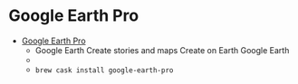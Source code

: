# Google Earth Pro
- [Google Earth Pro](https://www.google.com/earth/)
  -  Google Earth Create stories and maps Create on Earth Google Earth
  - 
  - `brew cask install google-earth-pro`
